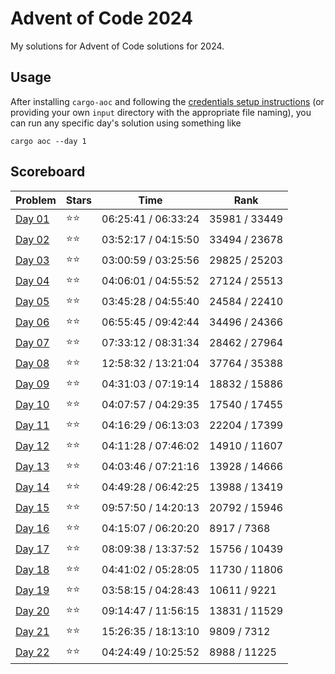 # Advent of Code 2024

My solutions for Advent of Code solutions for 2024.

## Usage

After installing `cargo-aoc` and following the [credentials setup instructions](https://github.com/gobanos/cargo-aoc#setting-up-the-cli) (or providing your own `input` directory with the appropriate file
naming), you can run any specific day's solution using something like

    cargo aoc --day 1

## Scoreboard

| Problem | Stars | Time | Rank |
| ------- | ----- | ---- | ---- |
| [Day 01](./src/day01.rs) | ⭐⭐ | 06:25:41 / 06:33:24 | 35981 / 33449 |
| [Day 02](./src/day02.rs) | ⭐⭐ | 03:52:17 / 04:15:50 | 33494 / 23678 |
| [Day 03](./src/day03.rs) | ⭐⭐ | 03:00:59 / 03:25:56 | 29825 / 25203 |
| [Day 04](./src/day04.rs) | ⭐⭐ | 04:06:01 / 04:55:52 | 27124 / 25513 |
| [Day 05](./src/day05.rs) | ⭐⭐ | 03:45:28 / 04:55:40 | 24584 / 22410 |
| [Day 06](./src/day06.rs) | ⭐⭐ | 06:55:45 / 09:42:44 | 34496 / 24366 |
| [Day 07](./src/day07.rs) | ⭐⭐ | 07:33:12 / 08:31:34 | 28462 / 27964 |
| [Day 08](./src/day08.rs) | ⭐⭐ | 12:58:32 / 13:21:04 | 37764 / 35388 |
| [Day 09](./src/day09.rs) | ⭐⭐ | 04:31:03 / 07:19:14 | 18832 / 15886 |
| [Day 10](./src/day10.rs) | ⭐⭐ | 04:07:57 / 04:29:35 | 17540 / 17455 |
| [Day 11](./src/day11.rs) | ⭐⭐ | 04:16:29 / 06:13:03 | 22204 / 17399 |
| [Day 12](./src/day12.rs) | ⭐⭐ | 04:11:28 / 07:46:02 | 14910 / 11607 |
| [Day 13](./src/day13.rs) | ⭐⭐ | 04:03:46 / 07:21:16 | 13928 / 14666 |
| [Day 14](./src/day14.rs) | ⭐⭐ | 04:49:28 / 06:42:25 | 13988 / 13419 |
| [Day 15](./src/day15.rs) | ⭐⭐ | 09:57:50 / 14:20:13 | 20792 / 15946 |
| [Day 16](./src/day16.rs) | ⭐⭐ | 04:15:07 / 06:20:20 | 8917 / 7368 |
| [Day 17](./src/day17.rs) | ⭐⭐ | 08:09:38 / 13:37:52 | 15756 / 10439 |
| [Day 18](./src/day18.rs) | ⭐⭐ | 04:41:02 / 05:28:05 | 11730 / 11806 |
| [Day 19](./src/day19.rs) | ⭐⭐ | 03:58:15 / 04:28:43 | 10611 / 9221 |
| [Day 20](./src/day20.rs) | ⭐⭐ | 09:14:47 / 11:56:15 | 13831 / 11529 |
| [Day 21](./src/day21.rs) | ⭐⭐ | 15:26:35 / 18:13:10 | 9809 / 7312 |
| [Day 22](./src/day22.rs) | ⭐⭐ | 04:24:49 / 10:25:52 | 8988 / 11225 |
